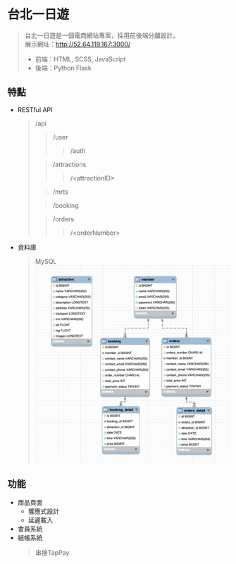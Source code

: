 # 台北一日遊
> 台北一日遊是一個電商網站專案，採用前後端分離設計。  
> 展示網址：http://52.64.119.167:3000/
> + 前端：HTML, SCSS, JavaScript
> + 後端：Python Flask 

## 特點
+ RESTful API  
  > /api
  >> /user
  >>> /auth 
  > 
  >> /attractions
  >>> /\<attractionID\>
  > 
  >> /mrts
  > 
  >> /booking
  >  
  >> /orders
  >>> /\<orderNumber\>
+ 資料庫
  > MySQL
  ![](https://github.com/jimhop19/wehelp_phase2/blob/main/demo%20picture/database%20schema.png)

## 功能
+ 商品頁面  
  * 響應式設計
  * 延遲載入
+ 會員系統
+ 結帳系統
  > 串接TapPay
